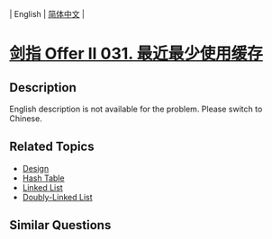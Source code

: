 
| English | [简体中文](README.md) |

# [剑指 Offer II 031. 最近最少使用缓存](https://leetcode-cn.com/problems/OrIXps/)

## Description

<p>English description is not available for the problem. Please switch to Chinese.</p>


## Related Topics

- [Design](https://leetcode-cn.com/tag/design)
- [Hash Table](https://leetcode-cn.com/tag/hash-table)
- [Linked List](https://leetcode-cn.com/tag/linked-list)
- [Doubly-Linked List](https://leetcode-cn.com/tag/doubly-linked-list)

## Similar Questions


